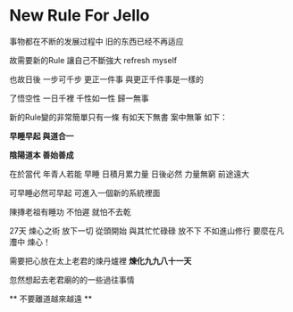 # New Rule For Jello #

事物都在不断的发展过程中 旧的东西已经不再适应

故需要新的Rule 讓自己不斷強大 refresh myself 

也故日後 一步可千步 更正一件事 與更正千件事是一樣的

了悟空性 一日千裡 千性如一性 歸一無事

新的Rule變的非常簡單只有一條 有如天下無書 案中無筆 如下：



**早睡早起 與道合一**

**陰陽道本 善始善成**


在於當代 年青人若能 早睡 日積月累力量 日後必然 力量無窮 前途遠大

可早睡必然可早起 可進入一個新的系統裡面

陳摶老祖有睡功 不怕遲 就怕不去乾

27天 煉心之術 放下一切 從頭開始 與其忙忙碌碌 放不下 不如進山修行 要麼在凡灋中 煉心！

需要把心放在太上老君的煉丹爐裡 **煉化九九八十一天**

忽然想起去老君廟的的一些過往事情

** 不要離道越來越遠 **
